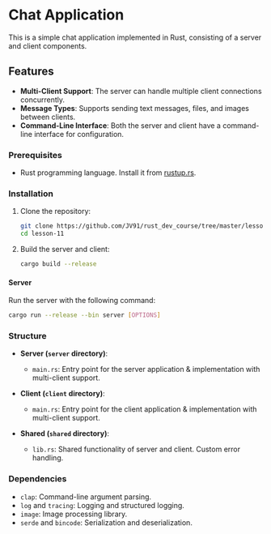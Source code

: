 # Chat Application

This is a simple chat application implemented in Rust, consisting of a server and client components.

## Features

- **Multi-Client Support**: The server can handle multiple client connections concurrently.
- **Message Types**: Supports sending text messages, files, and images between clients.
- **Command-Line Interface**: Both the server and client have a command-line interface for configuration.

### Prerequisites

- Rust programming language. Install it from [rustup.rs](https://rustup.rs/).

### Installation

1. Clone the repository:

    ```bash
    git clone https://github.com/JV91/rust_dev_course/tree/master/lesson-11
    cd lesson-11
    ```

2. Build the server and client:

    ```bash
    cargo build --release
    ```

#### Server

Run the server with the following command:

```bash
cargo run --release --bin server [OPTIONS]
```

### Structure

- **Server (`server` directory)**:
  - `main.rs`: Entry point for the server application & implementation with multi-client support.

- **Client (`client` directory)**:
  - `main.rs`: Entry point for the client application & implementation with multi-client support.

- **Shared (`shared` directory)**:
  - `lib.rs`: Shared functionality of server and client. Custom error handling.

### Dependencies

- `clap`: Command-line argument parsing.
- `log` and `tracing`: Logging and structured logging.
- `image`: Image processing library.
- `serde` and `bincode`: Serialization and deserialization.
